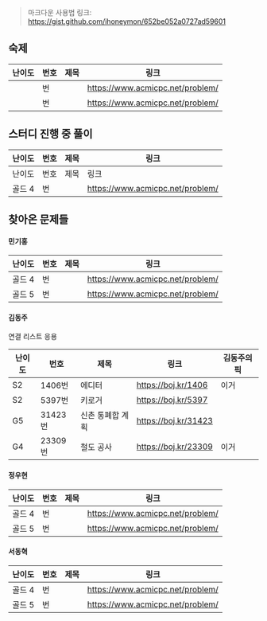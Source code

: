 > 마크다운 사용법 링크: https://gist.github.com/ihoneymon/652be052a0727ad59601
## 숙제
| 난이도 | 번호 | 제목 | 링크                             |
| ------ | ---- | ---- | -------------------------------- |
|        | 번   |      | https://www.acmicpc.net/problem/ |
|        | 번   |      | https://www.acmicpc.net/problem/ |

## 스터디 진행 중 풀이
| 난이도 | 번호 | 제목 | 링크                             |
| ------ | ---- | ---- | -------------------------------- |
| 난이도 | 번호 | 제목 | 링크                             |
| 골드 4 | 번   |      | https://www.acmicpc.net/problem/ |


## 찾아온 문제들
#### 민기홍
| 난이도 | 번호 | 제목 | 링크                             |
| ------ | ---- | ---- | -------------------------------- |
| 골드 4 | 번   |      | https://www.acmicpc.net/problem/ |
| 골드 5 | 번   |      | https://www.acmicpc.net/problem/ |

#### 김동주

연결 리스트 응용

| 난이도 | 번호    | 제목             | 링크                 | 김동주의 픽 |
| ------ | ------- | ---------------- | -------------------- | ----------- |
| S2     | 1406번  | 에디터           | https://boj.kr/1406  | 이거        |
| S2     | 5397번  | 키로거           | https://boj.kr/5397  |             |
| G5     | 31423번 | 신촌 통폐합 계획 | https://boj.kr/31423 |             |
| G4     | 23309번 | 철도 공사        | https://boj.kr/23309 | 이거        |

#### 정우현
| 난이도 | 번호 | 제목 | 링크                             |
| ------ | ---- | ---- | -------------------------------- |
| 골드 4 | 번   |      | https://www.acmicpc.net/problem/ |
| 골드 5 | 번   |      | https://www.acmicpc.net/problem/ |

#### 서동혁
| 난이도 | 번호 | 제목 | 링크                             |
| ------ | ---- | ---- | -------------------------------- |
| 골드 4 | 번   |      | https://www.acmicpc.net/problem/ |
| 골드 5 | 번   |      | https://www.acmicpc.net/problem/ |
